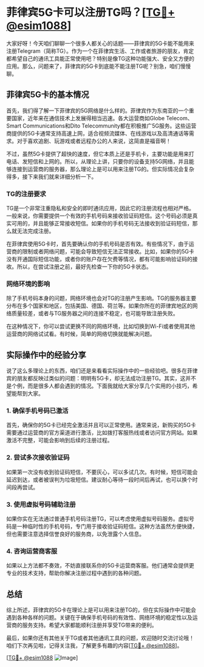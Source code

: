 # 菲律宾5G卡可以注册TG吗？[[TG💪+ @esim1088](https://t.me/s/esim1088)]

大家好呀！今天咱们聊聊一个很多人都关心的话题——菲律宾的5G卡能不能用来注册Telegram（简称TG）。作为一个在菲律宾生活、工作或者旅游的朋友，肯定都希望自己的通讯工具能正常使用吧？特别是像TG这种功能强大、安全又方便的应用。那么，问题来了，菲律宾的5G卡到底能不能注册TG呢？别急，咱们慢慢聊。

## 菲律宾5G卡的基本情况

首先，我们得了解一下菲律宾的5G网络是什么样的。菲律宾作为东南亚的一个重要国家，近年来在通信技术上发展得相当迅速。各大运营商如Globe Telecom、Smart Communications和Dito Telecommunity都在积极推广5G服务。这些运营商提供的5G卡通常支持高速上网，适合视频流媒体、在线游戏以及高清通话等需求。对于喜欢追剧、玩游戏或者远程办公的人来说，这简直是福音啊！

不过，虽然5G卡提供了超快的速度，但它本质上还是手机卡，主要功能是用来打电话、发短信和上网的。所以，从理论上讲，只要你的设备支持5G网络，并且能够连接到运营商的服务器，那么理论上是可以用来注册TG的。但实际情况会复杂得多，接下来我们就来详细分析一下。

### TG的注册要求

TG是一个非常注重隐私和安全的即时通讯应用，因此它的注册流程也相对严格。一般来说，你需要提供一个有效的手机号码来接收验证码短信。这个号码必须是真实可用的，并且能够正常接收短信。如果你的手机号码无法接收到验证码短信，那么就无法完成注册。

在菲律宾使用5G卡时，首先要确认你的手机号码是否有效。有些情况下，由于运营商的限制或者网络问题，可能会导致短信无法正常接收。比如，如果你的5G卡没有开通国际短信功能，或者你的账户存在欠费等情况，都有可能影响验证码的接收。所以，在尝试注册之前，最好先检查一下你的5G卡状态。

### 网络环境的影响

除了手机号码本身的问题，网络环境也会对TG的注册产生影响。TG的服务器主要分布在多个国家和地区，包括美国、德国、荷兰等。如果你所在的菲律宾地区的网络质量较差，或者与TG服务器之间的连接不稳定，也可能导致注册失败。

在这种情况下，你可以尝试更换不同的网络环境，比如切换到Wi-Fi或者使用其他运营商的网络试试看。有时候，简单的网络切换就能解决问题。

## 实际操作中的经验分享

说了这么多理论上的东西，咱们还是来看看实际操作中的一些经验吧。很多在菲律宾的朋友都反映过类似的问题：明明有5G卡，却无法成功注册TG。其实，这并不是个例，而是很多人都会遇到的情况。下面我就给大家分享几个实用的小技巧，希望能帮到大家。

### 1. 确保手机号码已激活

首先，确保你的5G卡已经完全激活并且可以正常使用。通常来说，新购买的5G卡需要通过运营商的官方渠道进行激活，比如拨打客服热线或者访问官方网站。如果激活不完整，可能会影响到后续的注册过程。

### 2. 尝试多次接收验证码

如果第一次没有收到验证码短信，不要灰心，可以多试几次。有时候，短信可能会延迟到达，或者被误判为垃圾短信。建议耐心等待一段时间后再试，也可以换个时间段再尝试。

### 3. 使用虚拟号码辅助注册

如果你实在无法通过普通手机号码注册TG，可以考虑使用虚拟号码服务。虚拟号码是一种临时性的手机号码，专门用于接收验证码短信。这种方法虽然方便快捷，但也需要注意选择信誉良好的服务商，以免泄露个人信息。

### 4. 咨询运营商客服

如果以上方法都不奏效，不妨直接联系你的5G卡运营商客服。他们通常会提供更专业的技术支持，帮助你解决注册过程中遇到的各种问题。

## 总结

综上所述，菲律宾的5G卡在理论上是可以用来注册TG的，但在实际操作中可能会遇到各种各样的问题。关键在于确保手机号码的有效性、网络环境的稳定性以及运营商的服务支持。希望大家都能顺利注册并享受TG带来的便利。

最后，如果你还有其他关于TG或者其他通讯工具的问题，欢迎随时交流讨论哦！咱们下次再见啦，记得关注我，了解更多有趣的内容[[TG💪+ @esim1088](https://t.me/s/esim1088)]。

[[TG💪+ @esim1088](https://t.me/s/esim1088) ![Image](https://i.postimg.cc/4NQfJmqS/Snipaste-2025-05-13-00-14-12.png)]